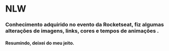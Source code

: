 # NLW

### Conhecimento adquirido no evento da Rocketseat, fiz algumas alterações de imagens, links, cores e tempos de animações .
#### Resumindo, deixei do meu jeito.
